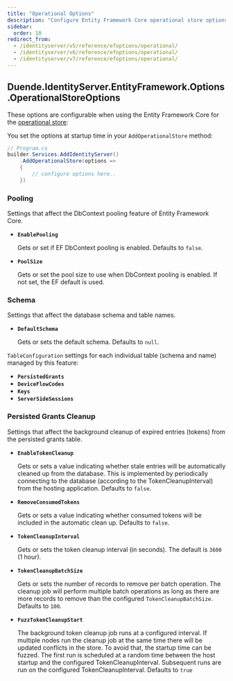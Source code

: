 ```yaml
---
title: "Operational Options"
description: "Configure Entity Framework Core operational store options including database schema, pooling settings, and cleanup parameters for persisted grants."
sidebar:
  order: 10
redirect_from:
  - /identityserver/v5/reference/efoptions/operational/
  - /identityserver/v6/reference/efoptions/operational/
  - /identityserver/v7/reference/efoptions/operational/
---
```


## Duende.IdentityServer.EntityFramework.Options.OperationalStoreOptions

These options are configurable when using the Entity Framework Core for
the [operational store](/identityserver/data/operational.md):

You set the options at startup time in your `AddOperationalStore` method:

```cs
// Program.cs
builder.Services.AddIdentityServer()
    .AddOperationalStore(options =>
    {
        // configure options here..
    })
```

### Pooling

Settings that affect the DbContext pooling feature of Entity Framework Core.

* **`EnablePooling`**

  Gets or set if EF DbContext pooling is enabled. Defaults to `false`.


* **`PoolSize`**

  Gets or set the pool size to use when DbContext pooling is enabled. If not set, the EF default is used.

### Schema

Settings that affect the database schema and table names.

* **`DefaultSchema`**

  Gets or sets the default schema. Defaults to `null`.

`TableConfiguration` settings for each individual table (schema and name) managed by this feature:

* **`PersistedGrants`**
* **`DeviceFlowCodes`**
* **`Keys`**
* **`ServerSideSessions`**

### Persisted Grants Cleanup

Settings that affect the background cleanup of expired entries (tokens) from the persisted grants table.

* **`EnableTokenCleanup`**

  Gets or sets a value indicating whether stale entries will be automatically cleaned up from the database.
  This is implemented by periodically connecting to the database (according to the TokenCleanupInterval) from the
  hosting application.
  Defaults to `false`.

* **`RemoveConsumedTokens`**

  Gets or sets a value indicating whether consumed tokens will be included in the automatic clean up.
  Defaults to `false`.

* **`TokenCleanupInterval`**

  Gets or sets the token cleanup interval (in seconds). The default is `3600` (1 hour).

* **`TokenCleanupBatchSize`**

  Gets or sets the number of records to remove per batch operation.
  The cleanup job will perform multiple batch operations as long as there are more records to remove than the configured `TokenCleanupBatchSize`. 
  Defaults to `100`.

* **`FuzzTokenCleanupStart`**

  The background token cleanup job runs at a configured interval. If multiple nodes run the cleanup
  job at the same time there will be updated conflicts in the store. To avoid that, the startup time
  can be fuzzed. The first run is scheduled at a random time between the host startup and the configured
  TokenCleanupInterval. Subsequent runs are run on the configured TokenCleanupInterval. Defaults to `true`

